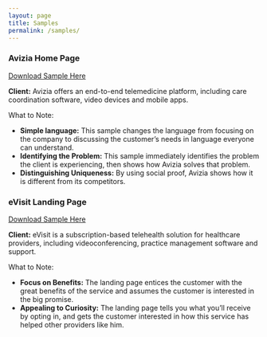 ```yaml
---
layout: page
title: Samples
permalink: /samples/
---
```


<main>
<!-- <h2>Samples</h2> -->

<h3>Avizia Home Page</h3>
<p><a href="/samples/avizia-sample-homepage.pdf" download> Download Sample Here </a></p>
<p><strong>Client:</strong> Avizia offers an end-to-end telemedicine platform, including care coordination software, video devices and mobile apps. </p>  
<p>What to Note:</p>
<ul>
<li><strong> Simple language:</strong> This sample changes the language from focusing on the company to discussing the customer’s needs in language everyone can understand. </li>
<li> <strong>Identifying the Problem:</strong> This sample immediately identifies the problem the client is experiencing, then shows how Avizia solves that problem. </li>
<li> <strong>Distinguishing Uniqueness:</strong> By using social proof, Avizia shows how it is different from its competitors. </li>
</ul>

<h3> eVisit Landing Page </h3>
<p><a href="/samples/evisit-sample-landing-page.pdf" download> Download Sample Here </a></p>
<p><strong>Client:</strong> eVisit is a subscription-based telehealth solution for healthcare providers, including videoconferencing, practice management software and support.</p>
<p>What to Note:</p>
<ul>
<li><strong> Focus on Benefits:</strong> The landing page entices the customer with the great benefits of the service and assumes the customer is interested in the big promise. </li>
<li> <strong>Appealing to Curiosity:</strong> The landing page tells you what you’ll receive by opting in, and gets the customer interested in how this service has helped other providers like him. </li>
</ul>
</main>